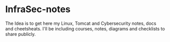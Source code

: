 # InfraSec-notes

The Idea is to get here my Linux, Tomcat and Cybersecurity notes, docs and cheetsheats.
I'll be including courses, notes, diagrams and checklists to share publicly.
